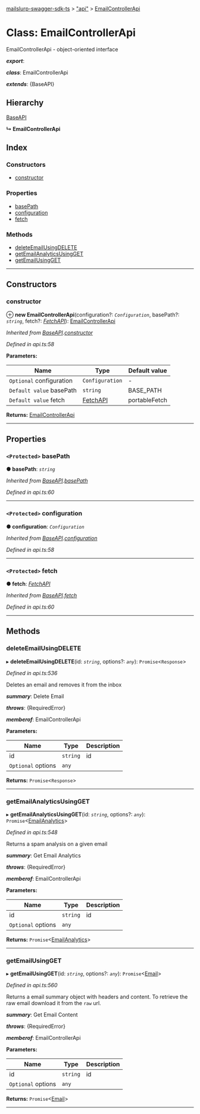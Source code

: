 [mailslurp-swagger-sdk-ts](../README.md) > ["api"](../modules/_api_.md) > [EmailControllerApi](../classes/_api_.emailcontrollerapi.md)

# Class: EmailControllerApi

EmailControllerApi - object-oriented interface

*__export__*: 

*__class__*: EmailControllerApi

*__extends__*: {BaseAPI}

## Hierarchy

 [BaseAPI](_api_.baseapi.md)

**↳ EmailControllerApi**

## Index

### Constructors

* [constructor](_api_.emailcontrollerapi.md#constructor)

### Properties

* [basePath](_api_.emailcontrollerapi.md#basepath)
* [configuration](_api_.emailcontrollerapi.md#configuration)
* [fetch](_api_.emailcontrollerapi.md#fetch)

### Methods

* [deleteEmailUsingDELETE](_api_.emailcontrollerapi.md#deleteemailusingdelete)
* [getEmailAnalyticsUsingGET](_api_.emailcontrollerapi.md#getemailanalyticsusingget)
* [getEmailUsingGET](_api_.emailcontrollerapi.md#getemailusingget)

---

## Constructors

<a id="constructor"></a>

###  constructor

⊕ **new EmailControllerApi**(configuration?: *`Configuration`*, basePath?: *`string`*, fetch?: *[FetchAPI](../interfaces/_api_.fetchapi.md)*): [EmailControllerApi](_api_.emailcontrollerapi.md)

*Inherited from [BaseAPI](_api_.baseapi.md).[constructor](_api_.baseapi.md#constructor)*

*Defined in api.ts:58*

**Parameters:**

| Name | Type | Default value |
| ------ | ------ | ------ |
| `Optional` configuration | `Configuration` | - |
| `Default value` basePath | `string` |  BASE_PATH |
| `Default value` fetch | [FetchAPI](../interfaces/_api_.fetchapi.md) |  portableFetch |

**Returns:** [EmailControllerApi](_api_.emailcontrollerapi.md)

___

## Properties

<a id="basepath"></a>

### `<Protected>` basePath

**● basePath**: *`string`*

*Inherited from [BaseAPI](_api_.baseapi.md).[basePath](_api_.baseapi.md#basepath)*

*Defined in api.ts:60*

___
<a id="configuration"></a>

### `<Protected>` configuration

**● configuration**: *`Configuration`*

*Inherited from [BaseAPI](_api_.baseapi.md).[configuration](_api_.baseapi.md#configuration)*

*Defined in api.ts:58*

___
<a id="fetch"></a>

### `<Protected>` fetch

**● fetch**: *[FetchAPI](../interfaces/_api_.fetchapi.md)*

*Inherited from [BaseAPI](_api_.baseapi.md).[fetch](_api_.baseapi.md#fetch)*

*Defined in api.ts:60*

___

## Methods

<a id="deleteemailusingdelete"></a>

###  deleteEmailUsingDELETE

▸ **deleteEmailUsingDELETE**(id: *`string`*, options?: *`any`*): `Promise`<`Response`>

*Defined in api.ts:536*

Deletes an email and removes it from the inbox

*__summary__*: Delete Email

*__throws__*: {RequiredError}

*__memberof__*: EmailControllerApi

**Parameters:**

| Name | Type | Description |
| ------ | ------ | ------ |
| id | `string` |  id |
| `Optional` options | `any` |

**Returns:** `Promise`<`Response`>

___
<a id="getemailanalyticsusingget"></a>

###  getEmailAnalyticsUsingGET

▸ **getEmailAnalyticsUsingGET**(id: *`string`*, options?: *`any`*): `Promise`<[EmailAnalytics](../interfaces/_api_.emailanalytics.md)>

*Defined in api.ts:548*

Returns a spam analysis on a given email

*__summary__*: Get Email Analytics

*__throws__*: {RequiredError}

*__memberof__*: EmailControllerApi

**Parameters:**

| Name | Type | Description |
| ------ | ------ | ------ |
| id | `string` |  id |
| `Optional` options | `any` |

**Returns:** `Promise`<[EmailAnalytics](../interfaces/_api_.emailanalytics.md)>

___
<a id="getemailusingget"></a>

###  getEmailUsingGET

▸ **getEmailUsingGET**(id: *`string`*, options?: *`any`*): `Promise`<[Email](../interfaces/_api_.email.md)>

*Defined in api.ts:560*

Returns a email summary object with headers and content. To retrieve the raw email download it from the `raw` url.

*__summary__*: Get Email Content

*__throws__*: {RequiredError}

*__memberof__*: EmailControllerApi

**Parameters:**

| Name | Type | Description |
| ------ | ------ | ------ |
| id | `string` |  id |
| `Optional` options | `any` |

**Returns:** `Promise`<[Email](../interfaces/_api_.email.md)>

___


